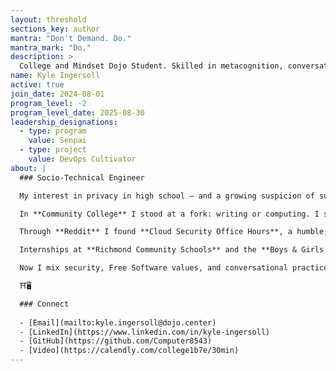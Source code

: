 ```yaml
---
layout: threshold
sections_key: author
mantra: "Don't Demand. Do."
mantra_mark: "Do."
description: >
  College and Mindset Dojo Student. Skilled in metacognition, conversations, and computer. Last follower of the previous two incarnations of Mindset Dojo, and first of this version. 
name: Kyle Ingersoll
active: true
join_date: 2024-08-01
program_level: -2
program_level_date: 2025-08-30
leadership_designations:
  - type: program
    value: Senpai
  - type: project
    value: DevOps Cultivator
about: |
  ### Socio-Technical Engineer

  My interest in privacy in high school — and a growing suspicion of surveillance — pulled me toward **Linux** and the principles of **Free Software**. Early on I saw software as a place to defend individual agency: tools people can run, study, share, and modify. That seed convinced me that technical skill should serve freedom, not status.

  In **Community College** I stood at a fork: writing or computing. I still craved mastery over machines — and, I now recognize, the quiet power that comes with it — even if I didn’t want to admit that drive. I chose computer science and began an apprenticeship in craft and consequence: learning to make things that work, and slowly learning what it means when they don’t.

  Through **Reddit** I found **Cloud Security Office Hours**, a humble, helpful community, and was invited by Michael into **Mindset Dojo**. I didn’t connect with it immediately, but returning again and again — and learning from the Dojo and my Sensei — helped me fuse technical precision with conversational presence. Mindset Dojo became the brave space where writing returned and mastery shifted from being about me to being about the people I serve.

  Internships at **Richmond Community Schools** and the **Boys & Girls Club of Wayne County** turned ideas into practice. Protecting classroom and community networks taught me readiness and resilience — that each patch, policy, and pipeline is an act of care. Those experiences finished the arc: I moved from chasing prestige to treating design choices as moral responsibilities.

  Now I mix security, Free Software values, and conversational practice: building safe DevOps pipelines, enforcing automated quality gates, and writing Insight pieces — all toward one mission: to protect and expand human freedom through sociotechnical engineering. And yes — we have fun doing it. Zen-like discipline without joy is just a posture; the real practice is rigorous, kind, and, occasionally, delightfully playful. After all, what is a dream without resonance? A delusion.

  ⛩️🖥️

  ### Connect
  
  - [Email](mailto:kyle.ingersoll@dojo.center)
  - [LinkedIn](https://www.linkedin.com/in/kyle-ingersoll)
  - [GitHub](https://github.com/Computer8543)
  - [Video](https://calendly.com/college1b7e/30min)
---
```


